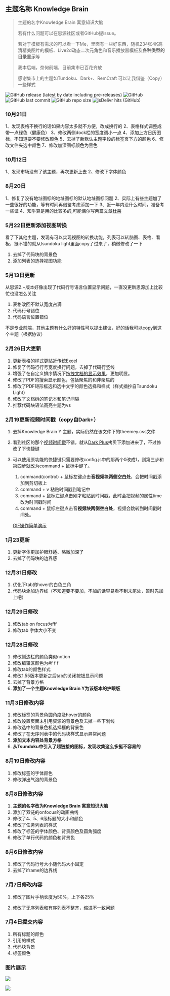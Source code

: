 ##  主题名称 Knowledge Brain

> 主题的名字Knowledge Brain 寓意知识大脑
>
> 若有什么问题可以在思源社区或者GitHub提issue。
>
> 若对于模板有需求的可以看一下Me，里面有一些好东西，随机234张4K高清精美图片的模板、Live2d动态二次元角色和音乐播放器模板及**各种类型的目录显示**等
>
> 我本后端，奈何前端，目前集市已百花齐放
>
> 感谢集市上的主题如Tundoku、Dark+、RemCraft 可以让我借鉴（Copy）一些样式

![GitHub release (latest by date including pre-releases)](https://img.shields.io/github/release/lanedu/Knowledge-Brain?include_prereleases)
![GitHub](https://img.shields.io/github/license/lanedu/Knowledge-Brain)
![GitHub last commit](https://img.shields.io/github/last-commit/lanedu/Knowledge-Brain)
![GitHub repo size](https://img.shields.io/github/repo-size/lanedu/Knowledge-Brain)
![jsDelivr hits (GitHub)](https://img.shields.io/jsdelivr/gh/hy/lanedu/Knowledge-Brain?label=hits)


### 10月21日
1、发现表格不换行的话如果内容太多就不方便，改成换行的
2、表格样式调整成带一点绿色（健康色）
3、修改两侧dock栏的宽度调小一点
4、添加上方日历图标，不知道要不要修改颜色
5、去掉了新默认主题字段的标签页下方的颜色
6、修改文件夹选中颜色
7、修改加深图标颜色为黑色
### 10月12日
1、发现市场没有了该主题，再次更新上去
2、修改下字体颜色

### 8月20日
1、修复了没有地址图标的地址图标的默认地址图标问题
2、实际上有些主题加了一些很好的功能，等有时间再借鉴考虑添加一下
3、近一年内没什么时间，准备考一些证
4、知乎算是用的比较多的,可能偶尔写两篇文章[杜莱](https://www.zhihu.com/people/lanedu)


### 5月22日更新添加视图转换

看了下其他主题，发现有可以实现视图的转换功能，列表可以转脑图、表格、看板，挺不错的就从tsundoku light里面copy了过来了，稍微修改了一下

1. 去掉了代码块的背景色
2. 添加列表的选择视图功能

### 5月13日更新

从思源2.+版本好像出现了代码行号语言位置显示问题，一直没更新思源加上比较忙也没怎么关注

1. 表格改回不默认宽度占满
2. 代码行号错位
3. 代码语言位置错位

不是专业前端，其他主题有什么好的特性可以提出建议，好的话我可以copy到这个主题（根据协议）

### 2月26日大更新

1. 更新表格的样式更贴近传统Excel
2. 修复了代码行行号宽度换行问题，去掉了代码行竖线
3. 增强了在自定义排序情况下[拖拽文档的显示效果](https://github.com/LaneDu/Knowledge-Brain/issues/2)，更加明显。
3. 修改了PDF的搜索显示颜色，包括聚焦的和非聚焦的
3. 修改了PDF矩形框选和选中文字的颜色选择和样式（样式摘抄自Tsundoku Light）
3. 修改了文档树的笔记本和笔记间隔
3. 推荐代码块语法高亮主题为vs

### 2月19更新视频时间戳（copy自Dark+）

1. 去掉Knowledge Brain Y 主题，实际仍然在该文件下的theemey.css文件

2. 看到社区的那个[视频时间戳](https://ld246.com/article/1645210285263)不错，就从[Dark Plus](https://github.com/Zuoqiu-Yingyi/siyuan-theme-dark-plus)拷贝下添加进来了，不过修改了下快捷键

3. 可以使用原功能的快捷键只需要修改config.js中的那两个0改成1，则第三步和第四步就改为command + 鼠标中键了。
   1. command(control) + 鼠标左键点击**音视频块两侧空白处**，会把时间戳添加到剪切板上
   2. command + v 粘贴时间戳到笔记中
   3. command + 鼠标左键点击刚才粘贴到时间戳，此时会把视频的属性time改为时间戳时间
   4. command + 鼠标左键点击音**视频块两侧空白处**，视频会跳转到时间戳时间处。
   
   [GIF操作简单演示](https://b3logfile.com/file/2022/02/2022.02.19.13.50-5d195148.gif)
### 1月23更新

1. 更新字体更加护眼舒适、略微加深了
2. 去掉了代码块的边界感

### 12月31日修改

1. 优化下tab的hover的白色三角
2. 代码块添加边界线（不知道要不要加，不加的话容易看不到末尾处，暂时先加上吧）

### 12月29日修改

1. 修改tab on focus为fff
2. 修改tab 字体大小不变

### 12月28日修改

1. 修改侧边栏的颜色类似notion
2. 修改编辑区颜色为#f f f
3. 修改tab的颜色样式
4. 修改1.55版本更新之后tab的关闭按钮显示问题
5. 去掉了背景方格
7. **添加了一个主题Knowledge Brain Y为该版本的护眼版**

### 11月3日修改内容

1. 修改标签的背景色圆角度及hover的颜色
2. 修改设置页面未引用资源的背景色及去掉一些下划线
3. 修改选中的背景色机选择框的背景色
4. 修改了在无序列表中的代码块样式显示异常问题
5. **添加文本内容处背景方格**
6. **从Tsundoku中引入了超链接的图标，发现收集这么多挺不容易的**

### 8月19日修改内容

1. 修改标签的字体颜色
2. 修改弹出气泡的背景色

### 8月8日修改内容

1. **主题的名字改为Knowledge Brain 寓意知识大脑**
2. 添加了双链的onfocus的动画曲线
3. 修改了4、5、6级标题的大小和颜色
4. 修改了任务列表的样式
5. 修改了标签的字体颜色、背景颜色及圆角弧度
6. 修改了单行代码的颜色和背景色

### 8月6日修改内容

1. 修改了代码行号大小随代码大小固定
2. 去掉了iframe的边界线

### 7月7日修改内容

1. 修改了图片手柄长度为50%，上下各25%

2. 修改了无序列表和有序列表不整齐，缩进不一致问题

### 7月4日提交内容

1. 所有标题的颜色
2. 引用的样式
3. 代码块背景
4. 标签颜色

### 图片展示

![](https://b3logfile.com/siyuan/1619927307428/assets/image-20220226213038-ja2t8i2.png?imageView2/2/interlace/1/format/jpg)

![](https://b3logfile.com/siyuan/1619927307428/assets/image-20220226212824-i2wrtke.png?imageView2/2/interlace/1/format/jpg)







